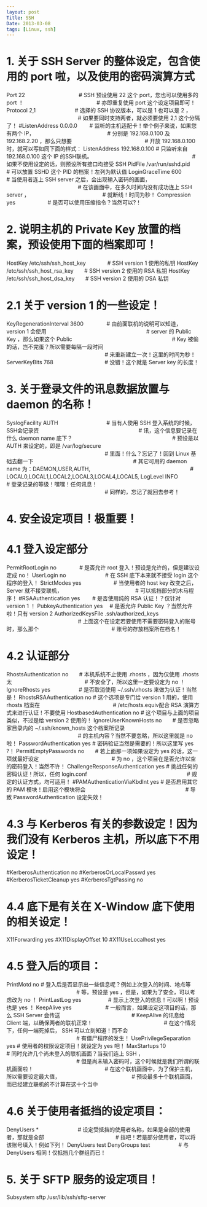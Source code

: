 ```yaml
---
layout: post
Title: SSH
Date: 2013-03-08
tags: [Linux, ssh]
---
```


# 1. 关于 SSH Server 的整体设定，包含使用的 port 啦，以及使用的密码演算方式
Port 22　　　　　　　　　　# SSH 预设使用 22 这个 port，您也可以使用多的 port ！
　　　　　　　　　　　　　 # 亦即重复使用 port 这个设定项目即可！
Protocol 2,1　　　　　　　 # 选择的 SSH 协议版本，可以是 1 也可以是 2 ，
　　　　　　　　　　　　　 # 如果要同时支持两者，就必须要使用 2,1 这个分隔了！
#ListenAddress 0.0.0.0　　 # 监听的主机适配卡！举个例子来说，如果您有两个 IP，
　　　　　　　　　　　　　 # 分别是 192.168.0.100 及 192.168.2.20 ，那么只想要
　　　　　　　　　　　　　 # 开放 192.168.0.100 时，就可以写如同下面的样式：
ListenAddress 192.168.0.100          # 只监听来自 192.168.0.100 这个 IP 的SSH联机。
　　　　　　　　　　　　　　　　　　 # 如果不使用设定的话，则预设所有接口均接受 SSH
PidFile /var/run/sshd.pid　　　　　　# 可以放置 SSHD 这个 PID 的档案！左列为默认值
LoginGraceTime 600　　　　 # 当使用者连上 SSH server 之后，会出现输入密码的画面，
　　　　　　　　　　　　　 # 在该画面中，在多久时间内没有成功连上 SSH server ，
　　　　　　　　　　　　　 # 就断线！时间为秒！
Compression yes　　　　　　# 是否可以使用压缩指令？当然可以?！
　
# 2. 说明主机的 Private Key 放置的档案，预设使用下面的档案即可！
HostKey /etc/ssh/ssh_host_key　　　　# SSH version 1 使用的私钥
HostKey /etc/ssh/ssh_host_rsa_key　　# SSH version 2 使用的 RSA 私钥
HostKey /etc/ssh/ssh_host_dsa_key　　# SSH version 2 使用的 DSA 私钥

# 2.1 关于 version 1 的一些设定！
KeyRegenerationInterval 3600　 　　　# 由前面联机的说明可以知道， version 1 会使用 
　　　　　　　　　　　　　　　　　　 # server 的 Public Key ，那么如果这个 Public 
　　　　　　　　　　　　　　　　　　 # Key 被偷的话，岂不完蛋？所以需要每隔一段时间
　　　　　　　　　　　　　　　　　　 # 来重新建立一次！这里的时间为秒！
ServerKeyBits 768 　　　　　　　　　 # 没错！这个就是 Server key 的长度！
# 3. 关于登录文件的讯息数据放置与 daemon 的名称！
SyslogFacility AUTH　　　　　　　　　# 当有人使用 SSH 登入系统的时候，SSH会记录资
　　　　　　　　　　　　　　　　　　 # 讯，这个信息要记录在什么 daemon name 底下？
　　　　　　　　　　　　　　　　　　 # 预设是以 AUTH 来设定的，即是 /var/log/secure
　　　　　　　　　　　　　　　　　　 # 里面！什么？忘记了！回到 Linux 基础去翻一下
　　　　　　　　　　　　　　　　　　 # 其它可用的 daemon name 为：DAEMON,USER,AUTH,
　　　　　　　　　　　　　　　　　　 # LOCAL0,LOCAL1,LOCAL2,LOCAL3,LOCAL4,LOCAL5,
LogLevel INFO　　　　　　　　　　　　# 登录记录的等级！嘿嘿！任何讯息！
　　　　　　　　　　　　　　　　　　 # 同样的，忘记了就回去参考！
# 4. 安全设定项目！极重要！
# 4.1 登入设定部分
PermitRootLogin no　　 　　# 是否允许 root 登入！预设是允许的，但是建议设定成 no！
UserLogin no　　　　　　　 # 在 SSH 底下本来就不接受 login 这个程序的登入！
StrictModes yes　　　　　　# 当使用者的 host key 改变之后，Server 就不接受联机，
　　　　　　　　　　　　　 # 可以抵挡部分的木马程序！
#RSAAuthentication yes　　 # 是否使用纯的 RSA 认证！？仅针对 version 1 ！
PubkeyAuthentication yes　 # 是否允许 Public Key ？当然允许啦！只有 version 2
AuthorizedKeysFile      .ssh/authorized_keys
　　　　　　　　　　　　　 # 上面这个在设定若要使用不需要密码登入的账号时，那么那个
　　　　　　　　　　　　　 # 账号的存放档案所在档名！
# 4.2 认证部分
RhostsAuthentication no　　# 本机系统不止使用 .rhosts ，因为仅使用 .rhosts 太
　　　　　　　　　　　　　 # 不安全了，所以这里一定要设定为 no ！
IgnoreRhosts yes　　　　　 # 是否取消使用 ~/.ssh/.rhosts 来做为认证！当然是！
RhostsRSAAuthentication no # 这个选项是专门给 version 1 用的，使用 rhosts 档案在
　　　　　　　　　　　　　 # /etc/hosts.equiv配合 RSA 演算方式来进行认证！不要使用
HostbasedAuthentication no # 这个项目与上面的项目类似，不过是给 version 2 使用的！
IgnoreUserKnownHosts no　　# 是否忽略家目录内的 ~/.ssh/known_hosts 这个档案所记录
　　　　　　　　　　　　　 # 的主机内容？当然不要忽略，所以这里就是 no 啦！
PasswordAuthentication yes # 密码验证当然是需要的！所以这里写 yes ?！
PermitEmptyPasswords no　　# 若上面那一项如果设定为 yes 的话，这一项就最好设定
　　　　　　　　　　　　　 # 为 no ，这个项目在是否允许以空的密码登入！当然不许！
ChallengeResponseAuthentication yes  # 挑战任何的密码认证！所以，任何 login.conf 
　　　　　　　　　　　　　　　　　　 # 规定的认证方式，均可适用！
#PAMAuthenticationViaKbdInt yes      # 是否启用其它的 PAM 模块！启用这个模块将会
　　　　　　　　　　　　　　　　　　 # 导致 PasswordAuthentication 设定失效！
　
# 4.3 与 Kerberos 有关的参数设定！因为我们没有 Kerberos 主机，所以底下不用设定！
#KerberosAuthentication no
#KerberosOrLocalPasswd yes
#KerberosTicketCleanup yes
#KerberosTgtPassing no
　
# 4.4 底下是有关在 X-Window 底下使用的相关设定！
X11Forwarding yes
#X11DisplayOffset 10
#X11UseLocalhost yes
# 4.5 登入后的项目：
PrintMotd no              # 登入后是否显示出一些信息呢？例如上次登入的时间、地点等
　　　　　　　　　　　　　# 等，预设是 yes ，但是，如果为了安全，可以考虑改为 no ！
PrintLastLog yes　　　　　# 显示上次登入的信息！可以啊！预设也是 yes ！
KeepAlive yes　　　　　　 # 一般而言，如果设定这项目的话，那么 SSH Server 会传送
　　　　　　　　　　　　　# KeepAlive 的讯息给 Client 端，以确保两者的联机正常！
　　　　　　　　　　　　　# 在这个情况下，任何一端死掉后， SSH 可以立刻知道！而不会
　　　　　　　　　　　　　# 有僵尸程序的发生！
UsePrivilegeSeparation yes # 使用者的权限设定项目！就设定为 yes 吧！
MaxStartups 10　　　　　　# 同时允许几个尚未登入的联机画面？当我们连上 SSH ，
　　　　　　　　　　　　　# 但是尚未输入密码时，这个时候就是我们所谓的联机画面啦！
　　　　　　　　　　　　　# 在这个联机画面中，为了保护主机，所以需要设定最大值，
　　　　　　　　　　　　　# 预设最多十个联机画面，而已经建立联机的不计算在这十个当中
# 4.6 关于使用者抵挡的设定项目：
DenyUsers *　　　　　　　 # 设定受抵挡的使用者名称，如果是全部的使用者，那就是全部
　　　　　　　　　　　　　# 挡吧！若是部分使用者，可以将该账号填入！例如下列！
DenyUsers test
DenyGroups test　　　　　 # 与 DenyUsers 相同！仅抵挡几个群组而已！
# 5. 关于 SFTP 服务的设定项目！
Subsystem       sftp    /usr/lib/ssh/sftp-server
